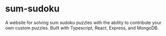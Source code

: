 # sum-sudoku
A website for solving sum sudoku puzzles with the ability to contribute your own custom puzzles. Built with Typescript, React, Express, and MongoDB.
